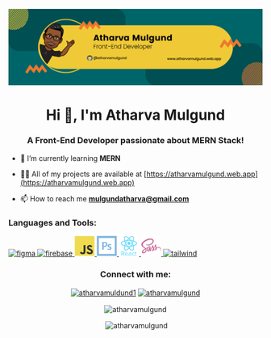 [![MasterHead](./AtharvaMulgund.png)](https://atharvamulgund.web.app)

<h1 align="center">Hi 👋, I'm Atharva Mulgund</h1>
<h3 align="center">A Front-End Developer passionate about MERN Stack!</h3>

- 🌱 I’m currently learning **MERN**

- 👨‍💻 All of my projects are available at [https://atharvamulgund.web.app](https://atharvamulgund.web.app)

- 📫 How to reach me **mulgundatharva@gmail.com**

<h3 align="left">Languages and Tools:</h3>
<p align="left"> <a href="https://www.figma.com/" target="_blank" rel="noreferrer"> <img src="https://www.vectorlogo.zone/logos/figma/figma-icon.svg" alt="figma" width="40" height="40"/> </a> <a href="https://firebase.google.com/" target="_blank" rel="noreferrer"> <img src="https://www.vectorlogo.zone/logos/firebase/firebase-icon.svg" alt="firebase" width="40" height="40"/> </a> <a href="https://developer.mozilla.org/en-US/docs/Web/JavaScript" target="_blank" rel="noreferrer"> <img src="https://raw.githubusercontent.com/devicons/devicon/master/icons/javascript/javascript-original.svg" alt="javascript" width="40" height="40"/> </a> <a href="https://www.photoshop.com/en" target="_blank" rel="noreferrer"> <img src="https://raw.githubusercontent.com/devicons/devicon/master/icons/photoshop/photoshop-line.svg" alt="photoshop" width="40" height="40"/> </a> <a href="https://reactjs.org/" target="_blank" rel="noreferrer"> <img src="https://raw.githubusercontent.com/devicons/devicon/master/icons/react/react-original-wordmark.svg" alt="react" width="40" height="40"/> </a> <a href="https://sass-lang.com" target="_blank" rel="noreferrer"> <img src="https://raw.githubusercontent.com/devicons/devicon/master/icons/sass/sass-original.svg" alt="sass" width="40" height="40"/> </a> <a href="https://tailwindcss.com/" target="_blank" rel="noreferrer"> <img src="https://www.vectorlogo.zone/logos/tailwindcss/tailwindcss-icon.svg" alt="tailwind" width="40" height="40"/> </a> </p>

<h3 align="center">Connect with me:</h3>
<p align="center">
<a href="https://twitter.com/atharvamuldund1" target="blank"><img align="center" src="https://raw.githubusercontent.com/rahuldkjain/github-profile-readme-generator/master/src/images/icons/Social/twitter.svg" alt="atharvamuldund1" height="30" width="40" /></a>
<a href="https://linkedin.com/in/atharvamulgund" target="blank"><img align="center" src="https://raw.githubusercontent.com/rahuldkjain/github-profile-readme-generator/master/src/images/icons/Social/linked-in-alt.svg" alt="atharvamulgund" height="30" width="40" /></a>
</p>



<p align="center"><img align="center" src="https://github-readme-stats.vercel.app/api/top-langs?username=atharvamulgund&show_icons=true&title_color=ffffff&text_color=ffffff&bg_color=791675&locale=en&layout=compact" alt="atharvamulgund" /></p>

<p align="center">&nbsp;<img align="center" src="https://github-readme-stats.vercel.app/api?username=atharvamulgund&show_icons=true&title_color=ffffff&text_color=ffffff&bg_color=780099&locale=en" alt="atharvamulgund" /></p>



